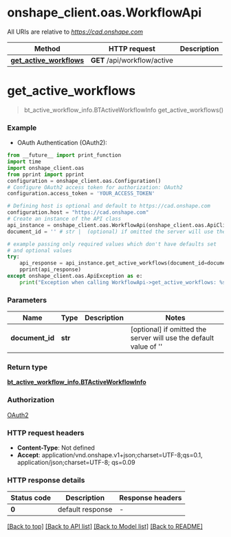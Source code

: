 # onshape_client.oas.WorkflowApi

All URIs are relative to *https://cad.onshape.com*

Method | HTTP request | Description
------------- | ------------- | -------------
[**get_active_workflows**](WorkflowApi.md#get_active_workflows) | **GET** /api/workflow/active | 


# **get_active_workflows**
> bt_active_workflow_info.BTActiveWorkflowInfo get_active_workflows()



### Example

* OAuth Authentication (OAuth2):
```python
from __future__ import print_function
import time
import onshape_client.oas
from pprint import pprint
configuration = onshape_client.oas.Configuration()
# Configure OAuth2 access token for authorization: OAuth2
configuration.access_token = 'YOUR_ACCESS_TOKEN'

# Defining host is optional and default to https://cad.onshape.com
configuration.host = "https://cad.onshape.com"
# Create an instance of the API class
api_instance = onshape_client.oas.WorkflowApi(onshape_client.oas.ApiClient(configuration))
document_id = '' # str |  (optional) if omitted the server will use the default value of ''

# example passing only required values which don't have defaults set
# and optional values
try:
    api_response = api_instance.get_active_workflows(document_id=document_id)
    pprint(api_response)
except onshape_client.oas.ApiException as e:
    print("Exception when calling WorkflowApi->get_active_workflows: %s\n" % e)
```

### Parameters

Name | Type | Description  | Notes
------------- | ------------- | ------------- | -------------
 **document_id** | **str**|  | [optional] if omitted the server will use the default value of ''

### Return type

[**bt_active_workflow_info.BTActiveWorkflowInfo**](BTActiveWorkflowInfo.md)

### Authorization

[OAuth2](../README.md#OAuth2)

### HTTP request headers

 - **Content-Type**: Not defined
 - **Accept**: application/vnd.onshape.v1+json;charset=UTF-8;qs=0.1, application/json;charset=UTF-8; qs=0.09

### HTTP response details
| Status code | Description | Response headers |
|-------------|-------------|------------------|
**0** | default response |  -  |

[[Back to top]](#) [[Back to API list]](../README.md#documentation-for-api-endpoints) [[Back to Model list]](../README.md#documentation-for-models) [[Back to README]](../README.md)


